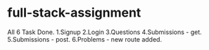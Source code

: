 # full-stack-assignment

All 6 Task Done.
1.Signup
2.Login
3.Questions
4.Submissions - get.
5.Submissions - post.
6.Problems - new route added.

